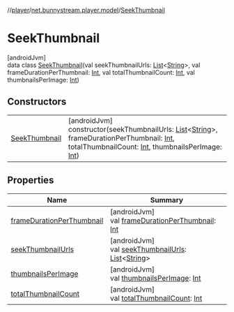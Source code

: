 //[player](../../../index.md)/[net.bunnystream.player.model](../index.md)/[SeekThumbnail](index.md)

# SeekThumbnail

[androidJvm]\
data class [SeekThumbnail](index.md)(val seekThumbnailUrls: [List](https://kotlinlang.org/api/latest/jvm/stdlib/kotlin-stdlib/kotlin.collections/-list/index.html)&lt;[String](https://kotlinlang.org/api/latest/jvm/stdlib/kotlin-stdlib/kotlin/-string/index.html)&gt;, val frameDurationPerThumbnail: [Int](https://kotlinlang.org/api/latest/jvm/stdlib/kotlin-stdlib/kotlin/-int/index.html), val totalThumbnailCount: [Int](https://kotlinlang.org/api/latest/jvm/stdlib/kotlin-stdlib/kotlin/-int/index.html), val thumbnailsPerImage: [Int](https://kotlinlang.org/api/latest/jvm/stdlib/kotlin-stdlib/kotlin/-int/index.html))

## Constructors

| | |
|---|---|
| [SeekThumbnail](-seek-thumbnail.md) | [androidJvm]<br>constructor(seekThumbnailUrls: [List](https://kotlinlang.org/api/latest/jvm/stdlib/kotlin-stdlib/kotlin.collections/-list/index.html)&lt;[String](https://kotlinlang.org/api/latest/jvm/stdlib/kotlin-stdlib/kotlin/-string/index.html)&gt;, frameDurationPerThumbnail: [Int](https://kotlinlang.org/api/latest/jvm/stdlib/kotlin-stdlib/kotlin/-int/index.html), totalThumbnailCount: [Int](https://kotlinlang.org/api/latest/jvm/stdlib/kotlin-stdlib/kotlin/-int/index.html), thumbnailsPerImage: [Int](https://kotlinlang.org/api/latest/jvm/stdlib/kotlin-stdlib/kotlin/-int/index.html)) |

## Properties

| Name | Summary |
|---|---|
| [frameDurationPerThumbnail](frame-duration-per-thumbnail.md) | [androidJvm]<br>val [frameDurationPerThumbnail](frame-duration-per-thumbnail.md): [Int](https://kotlinlang.org/api/latest/jvm/stdlib/kotlin-stdlib/kotlin/-int/index.html) |
| [seekThumbnailUrls](seek-thumbnail-urls.md) | [androidJvm]<br>val [seekThumbnailUrls](seek-thumbnail-urls.md): [List](https://kotlinlang.org/api/latest/jvm/stdlib/kotlin-stdlib/kotlin.collections/-list/index.html)&lt;[String](https://kotlinlang.org/api/latest/jvm/stdlib/kotlin-stdlib/kotlin/-string/index.html)&gt; |
| [thumbnailsPerImage](thumbnails-per-image.md) | [androidJvm]<br>val [thumbnailsPerImage](thumbnails-per-image.md): [Int](https://kotlinlang.org/api/latest/jvm/stdlib/kotlin-stdlib/kotlin/-int/index.html) |
| [totalThumbnailCount](total-thumbnail-count.md) | [androidJvm]<br>val [totalThumbnailCount](total-thumbnail-count.md): [Int](https://kotlinlang.org/api/latest/jvm/stdlib/kotlin-stdlib/kotlin/-int/index.html) |
